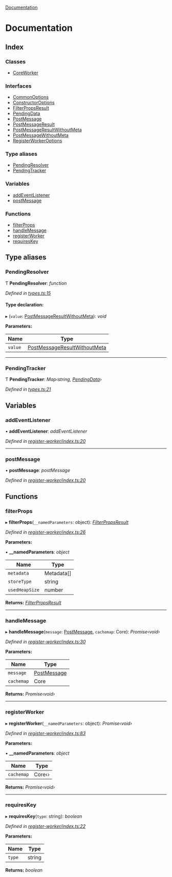 [Documentation](README.md)

# Documentation

## Index

### Classes

* [CoreWorker](classes/coreworker.md)

### Interfaces

* [CommonOptions](interfaces/commonoptions.md)
* [ConstructorOptions](interfaces/constructoroptions.md)
* [FilterPropsResult](interfaces/filterpropsresult.md)
* [PendingData](interfaces/pendingdata.md)
* [PostMessage](interfaces/postmessage.md)
* [PostMessageResult](interfaces/postmessageresult.md)
* [PostMessageResultWithoutMeta](interfaces/postmessageresultwithoutmeta.md)
* [PostMessageWithoutMeta](interfaces/postmessagewithoutmeta.md)
* [RegisterWorkerOptions](interfaces/registerworkeroptions.md)

### Type aliases

* [PendingResolver](README.md#pendingresolver)
* [PendingTracker](README.md#pendingtracker)

### Variables

* [addEventListener](README.md#addeventlistener)
* [postMessage](README.md#postmessage)

### Functions

* [filterProps](README.md#filterprops)
* [handleMessage](README.md#handlemessage)
* [registerWorker](README.md#registerworker)
* [requiresKey](README.md#requireskey)

## Type aliases

###  PendingResolver

Ƭ **PendingResolver**: *function*

*Defined in [types.ts:15](https://github.com/badbatch/cachemap/blob/631c61b/packages/core-worker/src/types.ts#L15)*

#### Type declaration:

▸ (`value`: [PostMessageResultWithoutMeta](interfaces/postmessageresultwithoutmeta.md)): *void*

**Parameters:**

Name | Type |
------ | ------ |
`value` | [PostMessageResultWithoutMeta](interfaces/postmessageresultwithoutmeta.md) |

___

###  PendingTracker

Ƭ **PendingTracker**: *Map‹string, [PendingData](interfaces/pendingdata.md)›*

*Defined in [types.ts:21](https://github.com/badbatch/cachemap/blob/631c61b/packages/core-worker/src/types.ts#L21)*

## Variables

###  addEventListener

• **addEventListener**: *addEventListener*

*Defined in [register-worker/index.ts:20](https://github.com/badbatch/cachemap/blob/631c61b/packages/core-worker/src/register-worker/index.ts#L20)*

___

###  postMessage

• **postMessage**: *postMessage*

*Defined in [register-worker/index.ts:20](https://github.com/badbatch/cachemap/blob/631c61b/packages/core-worker/src/register-worker/index.ts#L20)*

## Functions

###  filterProps

▸ **filterProps**(`__namedParameters`: object): *[FilterPropsResult](interfaces/filterpropsresult.md)*

*Defined in [register-worker/index.ts:26](https://github.com/badbatch/cachemap/blob/631c61b/packages/core-worker/src/register-worker/index.ts#L26)*

**Parameters:**

▪ **__namedParameters**: *object*

Name | Type |
------ | ------ |
`metadata` | Metadata[] |
`storeType` | string |
`usedHeapSize` | number |

**Returns:** *[FilterPropsResult](interfaces/filterpropsresult.md)*

___

###  handleMessage

▸ **handleMessage**(`message`: [PostMessage](interfaces/postmessage.md), `cachemap`: Core): *Promise‹void›*

*Defined in [register-worker/index.ts:30](https://github.com/badbatch/cachemap/blob/631c61b/packages/core-worker/src/register-worker/index.ts#L30)*

**Parameters:**

Name | Type |
------ | ------ |
`message` | [PostMessage](interfaces/postmessage.md) |
`cachemap` | Core |

**Returns:** *Promise‹void›*

___

###  registerWorker

▸ **registerWorker**(`__namedParameters`: object): *Promise‹void›*

*Defined in [register-worker/index.ts:83](https://github.com/badbatch/cachemap/blob/631c61b/packages/core-worker/src/register-worker/index.ts#L83)*

**Parameters:**

▪ **__namedParameters**: *object*

Name | Type |
------ | ------ |
`cachemap` | Core‹› |

**Returns:** *Promise‹void›*

___

###  requiresKey

▸ **requiresKey**(`type`: string): *boolean*

*Defined in [register-worker/index.ts:22](https://github.com/badbatch/cachemap/blob/631c61b/packages/core-worker/src/register-worker/index.ts#L22)*

**Parameters:**

Name | Type |
------ | ------ |
`type` | string |

**Returns:** *boolean*
